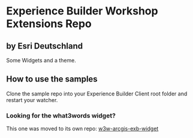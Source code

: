 # Experience Builder Workshop Extensions Repo
## by Esri Deutschland

Some Widgets and a theme.

## How to use the samples
Clone the sample repo into your Experience Builder Client root folder and restart your watcher.

### Looking for the what3words widget?
This one was moved to its own repo: [w3w-arcgis-exb-widget](https://github.com/EsriDE/w3w-arcgis-exb-widget)